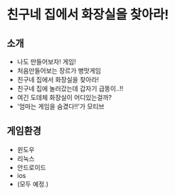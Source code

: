 
# 친구네 집에서 화장실을 찾아라!

## 소개
- 나도 만들어보자! 게임!
- 처음만들어보는 장르가 병맛게임
- 친구네 집에서 화장실을 찾아라!
- 친구네 집에 놀러갔는데 갑자기 급똥이..!!
- 여긴 도데체 화장실이 어디있는걸까?  
- '엄마는 게임을 숨겼다!!'가 모티브  
  
## 게임환경
- 윈도우
- 리눅스
- 안드로이드
- ios
- (모두 예정.)
